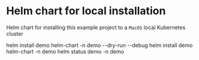 # Helm chart for local installation

Helm chart for installing this example project to a `MacOS` local Kubernetes cluster

helm install demo helm-chart -n demo --dry-run --debug
helm install demo helm-chart -n demo
helm status demo -n demo